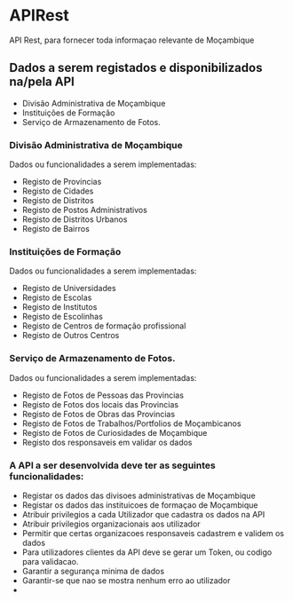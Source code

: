 # APIRest
API Rest, para fornecer toda informaçao relevante de Moçambique

## Dados a serem registados e disponibilizados na/pela API

* Divisão Administrativa de Moçambique
* Instituições de Formação
* Serviço de Armazenamento de Fotos.

### Divisão Administrativa de Moçambique

Dados ou funcionalidades a serem implementadas:

* Registo de Provincias
* Registo de Cidades
* Registo de Distritos
* Registo de Postos Administrativos
* Registo de Distritos Urbanos
* Registo de Bairros

### Instituições de Formação

Dados ou funcionalidades a serem implementadas:

* Registo de Universidades
* Registo de Escolas
* Registo de Institutos
* Registo de Escolinhas
* Registo de Centros de formação profissional
* Registo de Outros Centros

### Serviço de Armazenamento de Fotos.

Dados ou funcionalidades a serem implementadas:

* Registo de Fotos de Pessoas das Provincias
* Registo de Fotos dos locais das Provincias
* Registo de Fotos de Obras das Provincias
* Registo de Fotos de Trabalhos/Portfolios de Moçambicanos
* Registo de Fotos de Curiosidades de Moçambique
* Registo dos responsaveis em validar os dados

### A API a ser desenvolvida deve ter as seguintes funcionalidades:
* Registar os dados das divisoes administrativas de Moçambique
* Registar os dados das instituicoes de formaçao de Moçambique
* Atribuir privilegios a cada Utilizador que cadastra os dados na API
* Atribuir privilegios organizacionais aos utilizador
* Permitir que certas organizacoes responsaveis cadastrem e validem os dados
* Para utilizadores clientes da API  deve se gerar um Token, ou codigo para validacao.
* Garantir a segurança minima de dados
* Garantir-se que nao se mostra nenhum erro ao utilizador
* 
